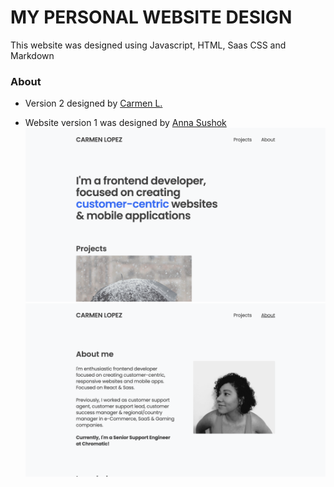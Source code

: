 # MY PERSONAL WEBSITE DESIGN

This website was designed using Javascript, HTML, Saas CSS and Markdown


### About

- Version 2 designed by [Carmen L.](https://www.linkedin.com/in/cgbl0/)

- Website version 1 was designed by [Anna Sushok](https://www.linkedin.com/in/anna-sushok/)
![Home](images/website1.png)![About me](images/website2.png)

